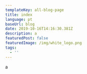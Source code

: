 ```yaml
---
templateKey: all-blog-page
title: index
language: pt
baseUrl: blog
date: 2019-10-16T14:16:30.381Z
description: a
featuredPost: false
featuredImage: /img/white_logo.png
tags:
  - ''
---
```

a
